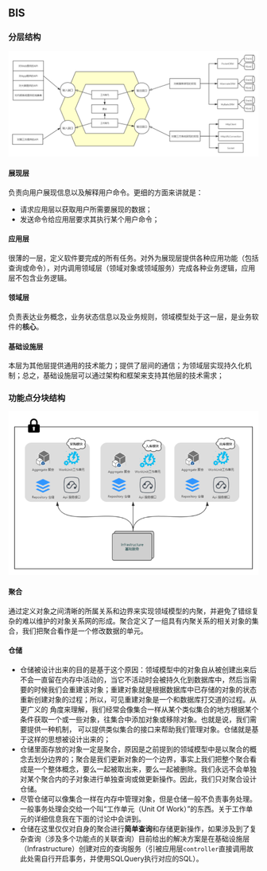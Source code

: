 ## BIS
### 分层结构
![Framework diagram](hierarchy.png)

#### 展现层
负责向用户展现信息以及解释用户命令。更细的方面来讲就是：

- 请求应用层以获取用户所需要展现的数据；
- 发送命令给应用层要求其执行某个用户命令；
    
#### 应用层
很薄的一层，定义软件要完成的所有任务。对外为展现层提供各种应用功能（包括查询或命令），对内调用领域层（领域对象或领域服务）完成各种业务逻辑，应用层不包含业务逻辑。

#### 领域层
负责表达业务概念，业务状态信息以及业务规则，领域模型处于这一层，是业务软件的**核心**。

#### 基础设施层
本层为其他层提供通用的技术能力；提供了层间的通信；为领域层实现持久化机制；总之，基础设施层可以通过架构和框架来支持其他层的技术需求；

### 功能点分块结构
![Framework diagram](DDD.png)

#### 聚合
通过定义对象之间清晰的所属关系和边界来实现领域模型的内聚，并避免了错综复杂的难以维护的对象关系网的形成。聚合定义了一组具有内聚关系的相关对象的集合，我们把聚合看作是一个修改数据的单元。

#### 仓储
- 仓储被设计出来的目的是基于这个原因：领域模型中的对象自从被创建出来后不会一直留在内存中活动的，当它不活动时会被持久化到数据库中，然后当需 要的时候我们会重建该对象；重建对象就是根据数据库中已存储的对象的状态重新创建对象的过程；所以，可见重建对象是一个和数据库打交道的过程。从更广义的 角度来理解，我们经常会像集合一样从某个类似集合的地方根据某个条件获取一个或一些对象，往集合中添加对象或移除对象。也就是说，我们需要提供一种机制， 可以提供类似集合的接口来帮助我们管理对象。仓储就是基于这样的思想被设计出来的；
- 仓储里面存放的对象一定是聚合，原因是之前提到的领域模型中是以聚合的概念去划分边界的；聚合是我们更新对象的一个边界，事实上我们把整个聚合看 成是一个整体概念，要么一起被取出来，要么一起被删除。我们永远不会单独对某个聚合内的子对象进行单独查询或做更新操作。因此，我们只对聚合设计仓储。
- 尽管仓储可以像集合一样在内存中管理对象，但是仓储一般不负责事务处理。一般事务处理会交给一个叫“工作单元（Unit Of Work）”的东西。关于工作单元的详细信息我在下面的讨论中会讲到。
- 仓储在这里仅仅对自身的聚合进行**简单查询**和存储更新操作，如果涉及到了复杂查询（涉及多个功能点的关联查询）目前给出的解决方案是在基础设施层（Infrastructure）创建对应的查询服务（引被应用层`controller`直接调用故此处需自行开启事务，并使用SQLQuery执行对应的SQL）。